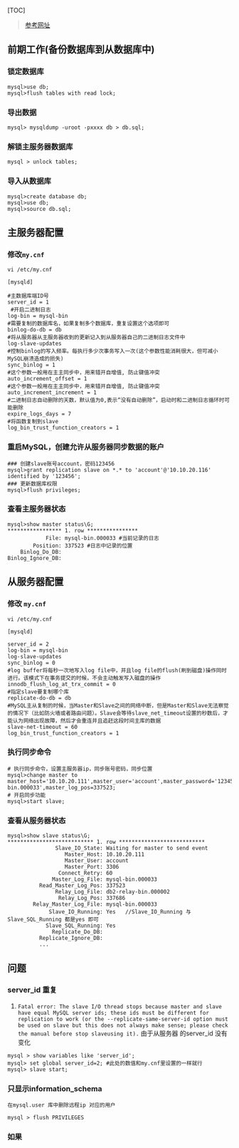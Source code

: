 [TOC]

> [参考网址](https://www.jianshu.com/p/b0cf461451fb)
## 前期工作(备份数据库到从数据库中)
### 锁定数据库
```
mysql>use db;
mysql>flush tables with read lock;  
```

### 导出数据
```
mysql> mysqldump -uroot -pxxxx db > db.sql;
```
### 解锁主服务器数据库
```
mysql > unlock tables;
```
### 导入从数据库
```
mysql>create database db;
mysql>use db;
mysql>source db.sql;
```

## 主服务器配置
### 修改`my.cnf`
`vi /etc/my.cnf`

```
[mysqld]

#主数据库端ID号
server_id = 1           
 #开启二进制日志                  
log-bin = mysql-bin    
#需要复制的数据库名，如果复制多个数据库，重复设置这个选项即可                  
binlog-do-db = db        
#将从服务器从主服务器收到的更新记入到从服务器自己的二进制日志文件中                 
log-slave-updates                        
#控制binlog的写入频率。每执行多少次事务写入一次(这个参数性能消耗很大，但可减小MySQL崩溃造成的损失) 
sync_binlog = 1                    
#这个参数一般用在主主同步中，用来错开自增值, 防止键值冲突
auto_increment_offset = 1           
#这个参数一般用在主主同步中，用来错开自增值, 防止键值冲突
auto_increment_increment = 1            
#二进制日志自动删除的天数，默认值为0,表示“没有自动删除”，启动时和二进制日志循环时可能删除  
expire_logs_days = 7                    
#将函数复制到slave  
log_bin_trust_function_creators = 1
```
### 重启MySQL，创建允许从服务器同步数据的账户
```
### 创建slave账号account，密码123456
mysql>grant replication slave on *.* to 'account'@'10.10.20.116' identified by '123456';
### 更新数据库权限
mysql>flush privileges;
```

### 查看主服务器状态
```
mysql>show master status\G;
***************** 1. row ****************
            File: mysql-bin.000033 #当前记录的日志
        Position: 337523 #日志中记录的位置  
    Binlog_Do_DB: 
Binlog_Ignore_DB:
```

## 从服务器配置
### 修改 `my.cnf`
`vi /etc/my.cnf`
```
[mysqld]

server_id = 2
log-bin = mysql-bin
log-slave-updates
sync_binlog = 0
#log buffer将每秒一次地写入log file中，并且log file的flush(刷到磁盘)操作同时进行。该模式下在事务提交的时候，不会主动触发写入磁盘的操作
innodb_flush_log_at_trx_commit = 0        
#指定slave要复制哪个库
replicate-do-db = db         
#MySQL主从复制的时候，当Master和Slave之间的网络中断，但是Master和Slave无法察觉的情况下（比如防火墙或者路由问题）。Slave会等待slave_net_timeout设置的秒数后，才能认为网络出现故障，然后才会重连并且追赶这段时间主库的数据
slave-net-timeout = 60                    
log_bin_trust_function_creators = 1

```
### 执行同步命令
```
# 执行同步命令，设置主服务器ip，同步账号密码，同步位置
mysql>change master to master_host='10.10.20.111',master_user='account',master_password='123456',master_log_file='mysql-bin.000033',master_log_pos=337523;
# 开启同步功能
mysql>start slave;
```
### 查看从服务器状态
```
mysql>show slave status\G;
*************************** 1. row ***************************
               Slave_IO_State: Waiting for master to send event
                  Master_Host: 10.10.20.111
                  Master_User: account
                  Master_Port: 3306
                Connect_Retry: 60
              Master_Log_File: mysql-bin.000033
          Read_Master_Log_Pos: 337523
               Relay_Log_File: db2-relay-bin.000002
                Relay_Log_Pos: 337686
        Relay_Master_Log_File: mysql-bin.000033
             Slave_IO_Running: Yes   //Slave_IO_Running 与  Slave_SQL_Running 都是yes 即可
            Slave_SQL_Running: Yes
              Replicate_Do_DB:
          Replicate_Ignore_DB:
          ...
```

## 问题
### server_id 重复
1.  `Fatal error: The slave I/O thread stops because master and slave have equal MySQL server ids; these ids must be different for replication to work (or the --replicate-same-server-id option must be used on slave but this does not always make sense; please check the manual before stop slaveusing it).`
 由于从服务器 的server_id 没有变化
```
mysql > show variables like 'server_id'; 
mysql> set global server_id=2; #此处的数值和my.cnf里设置的一样就行 
mysql> slave start; 
```
### 只显示information_schema
```
在mysql.user 库中删除远程ip 对应的用户

mysql > flush PRIVILEGES
```
### 如果